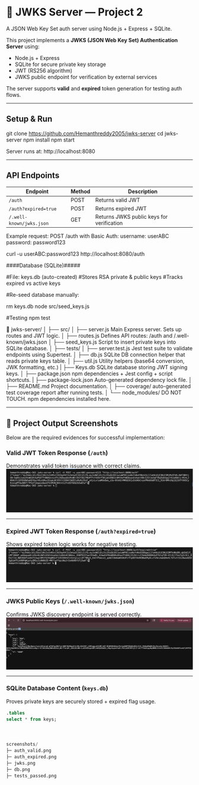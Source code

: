 # 🔐 JWKS Server — Project 2


A JSON Web Key Set auth server using Node.js + Express + SQLite.

This project implements a **JWKS (JSON Web Key Set) Authentication Server** using:
- Node.js + Express  
- SQLite for secure private key storage  
- JWT (RS256 algorithm)  
- JWKS public endpoint for verification by external services  

The server supports **valid** and **expired** token generation for testing auth flows.

---

## Setup & Run


git clone https://github.com/Hemanthreddy2005/jwks-server
cd jwks-server
npm install
npm start


Server runs at:
http://localhost:8080


---

## API Endpoints

| Endpoint | Method | Description |
|---------|--------|-------------|
| `/auth` | POST | Returns valid JWT |
| `/auth?expired=true` | POST | Returns expired JWT |
| `/.well-known/jwks.json` | GET | Returns JWKS public keys for verification |

Example request:
POST /auth with Basic Auth:
    username: userABC
    password: password123

curl -u userABC:password123 http://localhost:8080/auth



####Database (SQLite)#####

#File: keys.db (auto-created)
#Stores RSA private & public keys
#Tracks expired vs active keys

#Re-seed database manually:

rm keys.db
node src/seed_keys.js

#Testing
npm test


📁 jwks-server/
│
├── src/
│   ├── server.js         Main Express server. Sets up routes and JWT logic.
│   ├── routes.js         Defines API routes: /auth and /.well-known/jwks.json
│   ├── seed_keys.js      Script to insert private keys into SQLite database.
│
├── tests/
│   ├── server.test.js    Jest test suite to validate endpoints using Supertest.
│
├── db.js                 SQLite DB connection helper that reads private keys table.
│
├── util.js               Utility helpers (base64 conversion, JWK formatting, etc.)
|
├── Keys.db               SQLite database storing JWT signing keys.
│
├── package.json          npm dependencies + Jest config + script shortcuts.
|
├── package-lock.json     Auto-generated dependency lock file.
│
├── README.md             Project documentation.
│
├── coverage/             auto-generated test coverage report after running tests.
│
└── node_modules/         DO NOT TOUCH. npm dependencies installed here.



---

## 📸 Project Output Screenshots

Below are the required evidences for successful implementation:

### Valid JWT Token Response (`/auth`)
Demonstrates valid token issuance with correct claims.
![Valid Token](./screenshots/auth_valid.png)

---

###  Expired JWT Token Response (`/auth?expired=true`)
Shows expired token logic works for negative testing.
![Expired Token](./screenshots/auth_expired.png)

---

###  JWKS Public Keys (`/.well-known/jwks.json`)
Confirms JWKS discovery endpoint is served correctly.
![JWKS](./screenshots/jwks.png)

---

###  SQLite Database Content (`keys.db`)
Proves private keys are securely stored + expired flag usage.
```sql
.tables
select * from keys;

 

screenshots/
├─ auth_valid.png
├─ auth_expired.png
├─ jwks.png
├─ db.png
├─ tests_passed.png